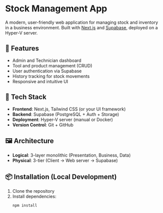 # Stock Management App

A modern, user-friendly web application for managing stock and inventory in a business environment. Built with [Next.js](https://nextjs.org/) and [Supabase](https://supabase.com/), deployed on a Hyper-V server.

## 🚀 Features

- Admin and Technician dashboard
- Tool and product management (CRUD)
- User authentication via Supabase
- History tracking for stock movements
- Responsive and intuitive UI

## 🧰 Tech Stack

- **Frontend**: Next.js, Tailwind CSS (or your UI framework)
- **Backend**: Supabase (PostgreSQL + Auth + Storage)
- **Deployment**: Hyper-V server (manual or Docker)
- **Version Control**: Git + GitHub

## 🖼️ Architecture

- **Logical**: 3-layer monolithic (Presentation, Business, Data)
- **Physical**: 3-tier (Client → Web server → Supabase)

## 📦 Installation (Local Development)

1. Clone the repository
2. Install dependencies:
   ```bash
   npm install
